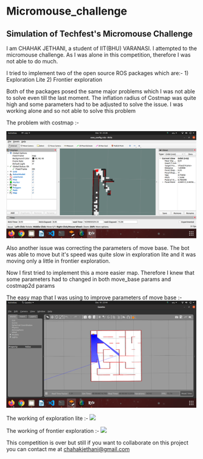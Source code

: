 # Micromouse_challenge

## Simulation of Techfest's Micromouse Challenge

I am CHAHAK JETHANI, a student of IIT(BHU) VARANASI. I attempted to the micromouse challenge. As I was alone in this competition, therefore I was not able to do much. 

I tried to implement two of the open source ROS packages which are:-
        1) Exploration Lite
        2) Frontier exploration

Both of the packages posed the same major problems which I was not able to solve even till the last moment. The inflation radius of Costmap was quite high and some parameters had to be adjusted to solve the issue. I was working alone and so not able to solve this problem


The problem with costmap :-


<img src="assests/costmap.png" width="500" >

Also another issue was correcting the parameters of move base. The bot was able to move but it's speed was quite slow in exploration lite and it was moving only a little in frontier exploration.

Now I first tried to implement this a more easier map. Therefore I knew that some parameters had to changed in both move_base params and costmap2d params

The easy map that I was using to improve parameters of move base :-
<img src="assests/easy_world.png" width="500">

The working of exploration lite :-
<img src="assests/exploration_lite.mp4">

The working of frontier exploration :-
<img src="assests/frontier_exploration.mp4">



This competition is over but still if you want to collaborate on this project you can contact me at chahakjethani@gmail.com

